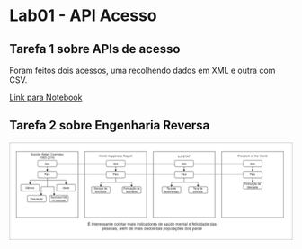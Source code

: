 # Lab01 - API Acesso

## Tarefa 1 sobre APIs de acesso

Foram feitos dois acessos, uma recolhendo dados em XML e outra com CSV.

[Link para Notebook](link)

## Tarefa 2 sobre Engenharia Reversa

<img src="./images/datasets.png" style="width:1200px">